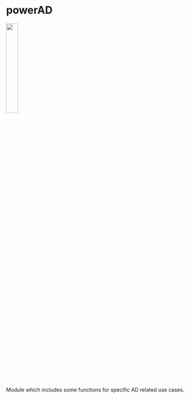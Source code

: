 # powerAD
<img src="https://user-images.githubusercontent.com/15183512/214443435-16a79c4d-9d09-4017-9162-09f7b3761860.png" width=25% height=25%>

Module which includes some functions for specific AD related use cases.
